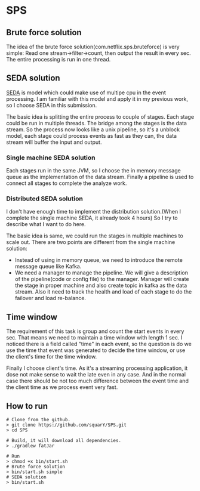 # SPS
## Brute force solution
The idea of the brute force solution(com.netflix.sps.bruteforce) is very simple: Read one stream->filter->count, then
output the result in every sec. The entire processing is run in one thread.

## SEDA solution
[SEDA](https://en.wikipedia.org/wiki/Staged_event-driven_architecture) is model which could make use of multipe cpu in
the event processing. I am familiar with this model and apply it in my previous work, so I choose SEDA in this submission.

The basic idea is splitting the entire process to couple of stages. Each stage could be run in multiple threads. The bridge
among the stages is the data stream. So the process now looks like a unix pipeline, so it's a unblock model, each stage
could process events as fast as they can, the data stream will buffer the input and output.
### Single machine SEDA solution
Each stages run in the same JVM, so I choose the in memory message queue as the implementation of the data stream. Finally
a pipeline is used to connect all stages to complete the analyze work.
### Distributed SEDA solution
I don't have enough time to implement the distribution solution.(When I complete the single machine SEDA, it already took 4 hours)
So I try to describe what I want to do here.

The basic idea is same, we could run the stages in multiple machines to scale out. There are two points are different from the
single machine solution:
- Instead of using in memory queue, we need to introduce the remote message queue like Kafka.
- We need a manager to manage the pipeline. We will give a description of the pipeline(code or config file) to the manager.
Manager will create the stage in proper machine and also create topic in kafka as the data stream. Also it need to track
the health and load of each stage to do the failover and load re-balance.

## Time window
The requirement of this task is group and count the start events in every sec. That means we need to maintain a time window with length 1 sec.
I noticed there is a field called "time" in each event, so the question is do we use the time that event was generated to decide the time window,
or use the client's time for the time window.

Finally I choose client's time. As it's a streaming processing application, it dose not make sense to wait the late even in any case. And in
the normal case there should be not too much difference between the event time and the client time as we process event very fast.


## How to run
```
# Clone from the github.
> git clone https://github.com/squarY/SPS.git
> cd SPS

# Build, it will download all dependencies.
> ./gradlew fatJar

# Run
> chmod +x bin/start.sh
# Brute force solution
> bin/start.sh simple
# SEDA solution
> bin/start.sh
```

